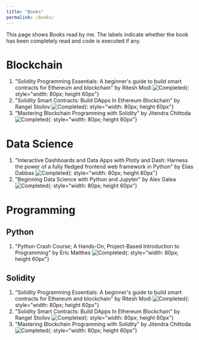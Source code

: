 ```yaml
---
title: "Books"
permalink: /books/
---
```


This page shows Books read by me. The labels indicate whether the book has been completely read and code is executed if any.

Blockchain
===========
1. "Solidity Programming Essentials: A beginner's guide to build smart contracts for Ethereum and blockchain" by Ritesh Modi ![Completed](https://thumbs.dreamstime.com/b/completed-sign-sticker-stamp-vector-texture-171675116.jpg){: style="width: 80px; height 60px"}
2. "Solidity Smart Contracts: Build DApps In Ethereum Blockchain" by Rangel Stoilov  ![Completed](https://thumbs.dreamstime.com/b/completed-sign-sticker-stamp-vector-texture-171675116.jpg){: style="width: 80px; height 60px"}
3. "Mastering Blockchain Programming with Solidity" by Jitendra Chittoda  ![Completed](https://thumbs.dreamstime.com/b/completed-sign-sticker-stamp-vector-texture-171675116.jpg){: style="width: 80px; height 60px"}


Data Science
===========
1. "Interactive Dashboards and Data Apps with Plotly and Dash: Harness the power of a fully fledged frontend web framework in Python" by Elias Dabbas  ![Completed](https://thumbs.dreamstime.com/b/completed-sign-sticker-stamp-vector-texture-171675116.jpg){: style="width: 80px; height 60px"} 
2. "Beginning Data Science with Python and Jupyter" by Alex Galea ![Completed](https://thumbs.dreamstime.com/b/completed-sign-sticker-stamp-vector-texture-171675116.jpg){: style="width: 80px; height 60px"} 

Programming
===========

Python
---------------
1. "Python Crash Course; A Hands-On, Project-Based Introduction to Programming" by Eric Matthes ![Completed](https://thumbs.dreamstime.com/b/completed-sign-sticker-stamp-vector-texture-171675116.jpg){: style="width: 80px; height 60px"} 


Solidity
---------------
1. "Solidity Programming Essentials: A beginner's guide to build smart contracts for Ethereum and blockchain" by Ritesh Modi ![Completed](https://thumbs.dreamstime.com/b/completed-sign-sticker-stamp-vector-texture-171675116.jpg){: style="width: 80px; height 60px"}
2. "Solidity Smart Contracts: Build DApps In Ethereum Blockchain" by Rangel Stoilov  ![Completed](https://thumbs.dreamstime.com/b/completed-sign-sticker-stamp-vector-texture-171675116.jpg){: style="width: 80px; height 60px"}
3. "Mastering Blockchain Programming with Solidity" by Jitendra Chittoda  ![Completed](https://thumbs.dreamstime.com/b/completed-sign-sticker-stamp-vector-texture-171675116.jpg){: style="width: 80px; height 60px"}


